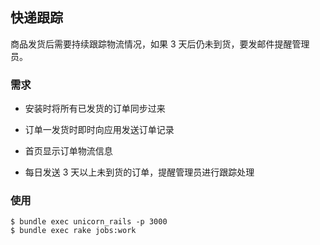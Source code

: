 ## 快递跟踪

商品发货后需要持续跟踪物流情况，如果 3 天后仍未到货，要发邮件提醒管理员。


### 需求

* 安装时将所有已发货的订单同步过来

* 订单一发货时即时向应用发送订单记录

* 首页显示订单物流信息

* 每日发送 3 天以上未到货的订单，提醒管理员进行跟踪处理


### 使用

    $ bundle exec unicorn_rails -p 3000
    $ bundle exec rake jobs:work
